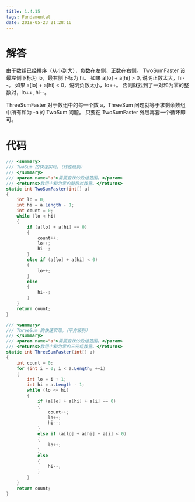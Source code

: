 ```yaml
---
title: 1.4.15
tags: Fundamental
date: 2018-05-23 21:28:16
---
```


# 解答

由于数组已经排序（从小到大），负数在左侧，正数在右侧。
TwoSumFaster
设最左侧下标为 lo，最右侧下标为 hi。
如果 a[lo] + a[hi] > 0, 说明正数太大，hi--。
如果 a[lo] + a[hi] < 0，说明负数太小，lo++。
否则就找到了一对和为零的整数对，lo++, hi--。 

ThreeSumFaster
对于数组中的每一个数 a，ThreeSum 问题就等于求剩余数组中所有和为 -a 的 TwoSum 问题。
只要在 TwoSumFaster 外层再套一个循环即可。

# 代码

```csharp
/// <summary>
/// TwoSum 的快速实现。（线性级别）
/// </summary>
/// <param name="a">需要查找的数组范围。</param>
/// <returns>数组中和为零的整数对数量。</returns>
static int TwoSumFaster(int[] a)
{
    int lo = 0;
    int hi = a.Length - 1;
    int count = 0;
    while (lo < hi)
    {
        if (a[lo] + a[hi] == 0)
        {
            count++;
            lo++;
            hi--;
        }
        else if (a[lo] + a[hi] < 0)
        {
            lo++;
        }
        else
        {
            hi--;
        }
    }
    return count;
}

/// <summary>
/// ThreeSum 的快速实现。（平方级别）
/// </summary>
/// <param name="a">需要查找的数组范围。</param>
/// <returns>数组中和为零的三元组数量。</returns>
static int ThreeSumFaster(int[] a)
{
    int count = 0;
    for (int i = 0; i < a.Length; ++i)
    {
        int lo = i + 1;
        int hi = a.Length - 1;
        while (lo <= hi)
        {
            if (a[lo] + a[hi] + a[i] == 0)
            {
                count++;
                lo++;
                hi--;
            }
            else if (a[lo] + a[hi] + a[i] < 0)
            {
                lo++;
            }
            else
            {
                hi--;
            }
        }
    }
    return count;
}
```
